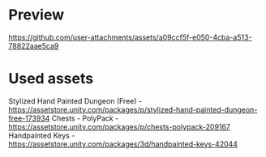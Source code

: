 # Preview

https://github.com/user-attachments/assets/a09ccf5f-e050-4cba-a513-78822aae5ca9

# Used assets
Stylized Hand Painted Dungeon (Free) - https://assetstore.unity.com/packages/p/stylized-hand-painted-dungeon-free-173934
Chests - PolyPack - https://assetstore.unity.com/packages/p/chests-polypack-209167
Handpainted Keys - https://assetstore.unity.com/packages/3d/handpainted-keys-42044
